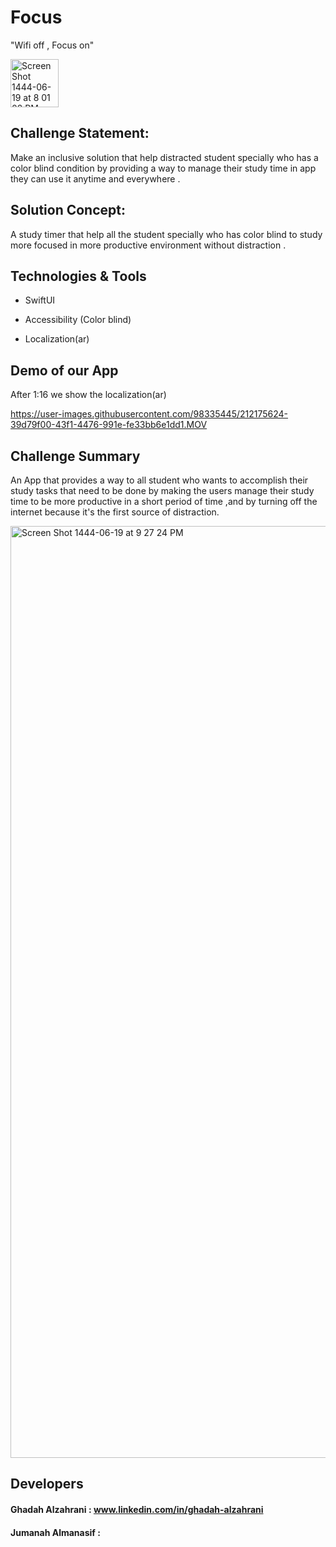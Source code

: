 # Focus
"Wifi off , Focus on"

<img width="77" alt="Screen Shot 1444-06-19 at 8 01 02 PM" src="https://user-images.githubusercontent.com/98335445/212150136-95b756f7-5668-4630-acd0-18861cf9467c.png">



## Challenge Statement:
 Make an inclusive solution that help distracted student specially who has a color blind condition by providing a way to manage their study time in app they can use it anytime and everywhere .

## Solution Concept:
A study timer that help all the student specially who has color blind to study more focused in more productive environment without distraction .

## Technologies & Tools
- SwiftUI
* Accessibility (Color blind)
+ Localization(ar)

## Demo of our App
After 1:16 we show the localization(ar) 



https://user-images.githubusercontent.com/98335445/212175624-39d79f00-43f1-4476-991e-fe33bb6e1dd1.MOV


## Challenge Summary
An App that provides a way to all student who wants to accomplish their study tasks that need to be done by making the users manage their study time to be more productive in a short period of time ,and by turning off the internet because it's the first source of distraction.

<img width="1491" alt="Screen Shot 1444-06-19 at 9 27 24 PM" src="https://user-images.githubusercontent.com/98335445/212151731-677f7370-9fb6-4d69-bc28-4c08d1b0ad6c.png">


## Developers

#### Ghadah Alzahrani : www.linkedin.com/in/ghadah-alzahrani
#### Jumanah Almanasif : 
